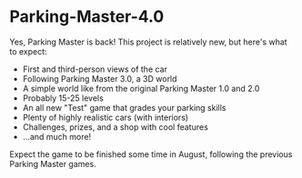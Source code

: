 # Parking-Master-4.0
Yes, Parking Master is back! This project is relatively new, but here's what to expect:

- First and third-person views of the car
- Following Parking Master 3.0, a 3D world
- A simple world like from the original Parking Master 1.0 and 2.0
- Probably 15-25 levels
- An all new "Test" game that grades your parking skills
- Plenty of highly realistic cars (with interiors)
- Challenges, prizes, and a shop with cool features
- ...and much more!

Expect the game to be finished some time in August, following the previous Parking Master games.
